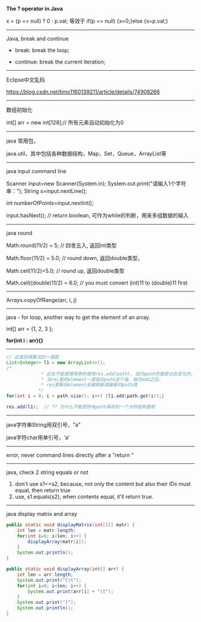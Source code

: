 **The ? operator in Java**

x = (p  == null) ? 0 : p.val;  等效于  if(p == null) {x=0;}else {x=p.val;}

---

Java, break and continue

* break: break the loop;

* continue: break the current iteration;

---

Eclipse中文乱码

https://blog.csdn.net/timo1160139211/article/details/74908266

---

数组初始化

int[] arr = new int[128];// 所有元素自动初始化为0

---

java 常用包，

java.util，其中包括各种数据结构，Map，Set，Queue，ArrayList等

---

java input command line

Scanner input=new Scanner(System.in);
System.out.print("请输入1个字符串：");
String s=input.nextLine();

int numberOfPoints=input.nextInt();

input.hasNext(); // return boolean, 可作为while的判断，用来多组数据的输入

---

java round

Math.round(11/2) = 5; // 四舍五入, 返回int类型

Math.floor(11/2) = 5.0; // round down, 返回double类型，

Math.ceil(11/2)=5.0;  // round up, 返回double类型

Math.ceil((double)11/2) = 6.0; // you must convert (int)11 to (double)11 first

---

Arrays.copyOfRange(arr, i, j)

---

java - for loop, another way to get the element of an array.

int[] arr = {1, 2, 3 };

**for(int i : arr){}**

---

```java
// 这是回溯算法的一道题
List<Integer> l1 = new ArrayList<>();
/*
			 * 此处不能直接简单的使用res.add(path), 因为path的值是动态变化的，
			 * 当res里的element一直指向path这个值，每次add之后，
			 * res里新旧element会被刷新成最新的path值
			*/
for(int i = 0; i < path.size(); i++) {l1.add(path.get(i));}

res.add(l1);  // ?? 为什么不能把所有path保存到一个大的结构里呢
```

---

java字符串String用双引号，"a"

java字符char用单引号，‘a’

---

error, never command lines directly after a "return "

---

java, check 2 string equals or not

1. don't use s1==s2, because, not only the content but also their IDs must equal, then return true
2. use, s1.equals(s2), when contents equal, it'll return true. 

---

java display matrix and array

```java
public static void displayMatrix(int[][] matr) {
	int len = matr.length;
	for(int i=0; i<len; i++) {
		displayArray(matr[i]);
	}
	System.out.println();
}

public static void displayArray(int[] arr) {
	int len = arr.length;
	System.out.print("[\t");
	for(int i=0; i<len; i++) {
		System.out.print(arr[i] + "\t");
	}
	System.out.print("]");
	System.out.println();
}
```